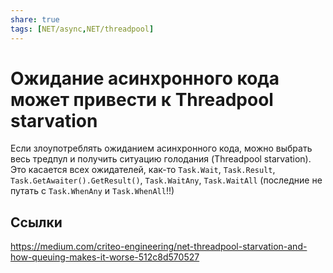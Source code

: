 ```yaml
---
share: true
tags: [NET/async,NET/threadpool]
---
```

# Ожидание асинхронного кода может привести к Threadpool starvation
Если злоупотреблять ожиданием асинхронного кода, можно выбрать весь тредпул и получить ситуацию голодания (Threadpool starvation). Это касается всех ожидателей, как-то `Task.Wait`, `Task.Result`, `Task.GetAwaiter().GetResult()`, `Task.WaitAny`, `Task.WaitAll` (последние не путать с `Task.WhenAny` и `Task.WhenAll`!!)
## Ссылки
https://medium.com/criteo-engineering/net-threadpool-starvation-and-how-queuing-makes-it-worse-512c8d570527

